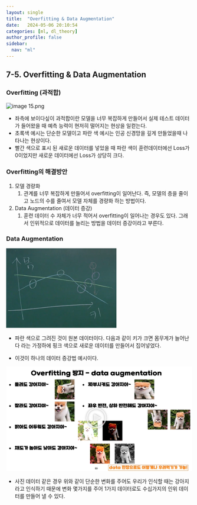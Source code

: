 ```yaml
---
layout: single
title:  "Overfitting & Data Augmentation"
date:   2024-05-06 20:10:54 
categories: [ml, dl_theory]
author_profile: false
sidebar:
  nav: "ml"
---
```

## 7-5. Overfitting & Data Augmentation

### Overfitting (과적합)

![image 15.png](/assets/images/dl-theory/images/image%2015.png)

- 좌측에 보이다싶이 과적합이란 모델을 너무 복잡하게 만들어서 실제 테스트 데이터가 들어왔을 때 예측 능력이 현저히 떨어지는 현상을 일컫는다.
- 초록색 예시는 단순한 모델이고 파란 색 예시는 인공 신경망을 깊게 만들었을때 나타나는 현상이다.
- 빨간 색으로 표시 된 새로운 데이터를 넣었을 때 파란 색이 훈련데이터에선 Loss가 0이었지만 새로운 데이터에선 Loss가 상당히 크다.

### Overfitting의 해결방안

1. 모델 경량화
    1. 관계를 너무 복잡하게 만들어서 overfitting이 일어난다. 즉, 모델의 층을 줄이고 노드의 수를 줄여서 모델 자체를 경량화 하는 방법이다.
2. Data Augmentation (데이터 증강)
    1. 훈련 데이터 수 자체가 너무 적어서 overfitting이 일어나는 경우도 있다. 그래서 인위적으로 데이터를 늘리는 방법을 데이터 증강이라고 부른다.

### Data Augmentation

![image.png](/assets/images/dl-theory/image%201%2012.png)

- 파란 색으로 그려진 것이 원본 데이터이다. 다음과 같이 키가 크면 몸무게가 늘어난다 라는 가정하에 핑크 색으로 새로운 데이터를 만들어서 집어넣었다.

- 이것이 하나의 데이터 증강법 예시이다.

![image.png](/assets/images/dl-theory/image%202%208.png)

- 사진 데이터 같은 경우 위와 같이 단순한 변화를 주어도 우리가 인식할 때는 강아지라고 인식하기 때문에 변화 몇가지를 주어 1가지 데이터로도 수십가지의 인위 데이터를 만들어 낼 수 있다.
